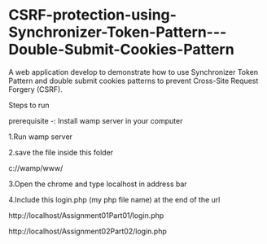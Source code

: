 # CSRF-protection-using-Synchronizer-Token-Pattern---Double-Submit-Cookies-Pattern
A web application develop to demonstrate how to use Synchronizer Token Pattern and double submit cookies patterns to prevent Cross-Site Request Forgery (CSRF).

Steps to run 

prerequisite -: Install wamp server in your computer

1.Run wamp server

2.save the file inside this folder

  c://wamp/www/
  
3.Open the chrome and type localhost in address bar

4.Include this login.php (my php file name) at the end of the url

  http://localhost/Assignment01Part01/login.php
  
  http://localhost/Assignment02Part02/login.php
